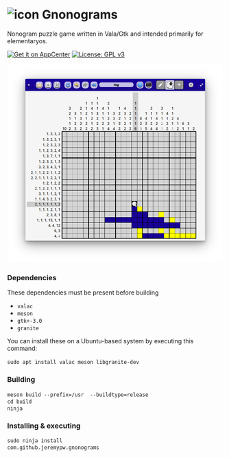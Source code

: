 # ![icon](data/icons/48/com.github.jeremypw.gnonograms.svg) Gnonograms
Nonogram puzzle game written in Vala/Gtk and intended primarily for elementaryos.

[![Get it on AppCenter](https://appcenter.elementary.io/badge.svg)](https://appcenter.elementary.io/com.github.jeremypw.gnonograms)﻿
[![License: GPL v3](https://img.shields.io/badge/License-GPL%20v3-blue.svg)](http://www.gnu.org/licenses/gpl-3.0)

![Screenshot](data/screenshots/Solving.png)

### Dependencies
These dependencies must be present before building
 - `valac`
 - `meson`
 - `gtk+-3.0`
 - `granite`

 You can install these on a Ubuntu-based system by executing this command:

 `sudo apt install valac meson libgranite-dev`

### Building
```
meson build --prefix=/usr  --buildtype=release
cd build
ninja
```

### Installing & executing
```
sudo ninja install
com.github.jeremypw.gnonograms
```

